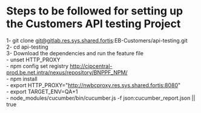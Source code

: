 # Steps to be followed for setting up the Customers API testing Project #

1- git clone git@gitlab.res.sys.shared.fortis:EB-Customers/api-testing.git  
2- cd api-testing  
3- Download the dependencies and run the feature file  
	- unset HTTP_PROXY  
	- npm config set registry http://cipcentral-prod.be.net.intra/nexus/repository/BNPPF_NPM/  
	- npm install  
	- export HTTP_PROXY="http://nwbcproxy.res.sys.shared.fortis:8080"  
	- export TARGET_ENV=QA+1  
	- node_modules/cucumber/bin/cucumber.js -f json:cucumber_report.json || true  